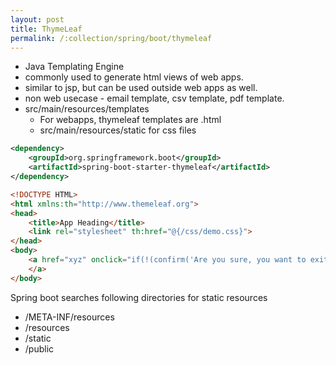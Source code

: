 ```yaml
---
layout: post
title: ThymeLeaf
permalink: /:collection/spring/boot/thymeleaf
---
```


- Java Templating Engine
- commonly used to generate html views of web apps.
- similar to jsp, but can be used outside web apps as well.
- non web usecase - email template, csv template, pdf template.
- src/main/resources/templates
  - For webapps, thymeleaf templates are .html
  - src/main/resources/static for css files

```xml
<dependency>
    <groupId>org.springframework.boot</groupId> 
    <artifactId>spring-boot-starter-thymeleaf</artifactId>
</dependency>
```
```html
<!DOCTYPE HTML>
<html xmlns:th="http://www.themeleaf.org">
<head>
    <title>App Heading</title>
    <link rel="stylesheet" th:href="@{/css/demo.css}">
</head>
<body>
    <a href="xyz" onclick="if(!(confirm('Are you sure, you want to exit?'))) return false">
    </a>
</body>
```

Spring boot searches following directories for static resources
- /META-INF/resources
- /resources
- /static
- /public
